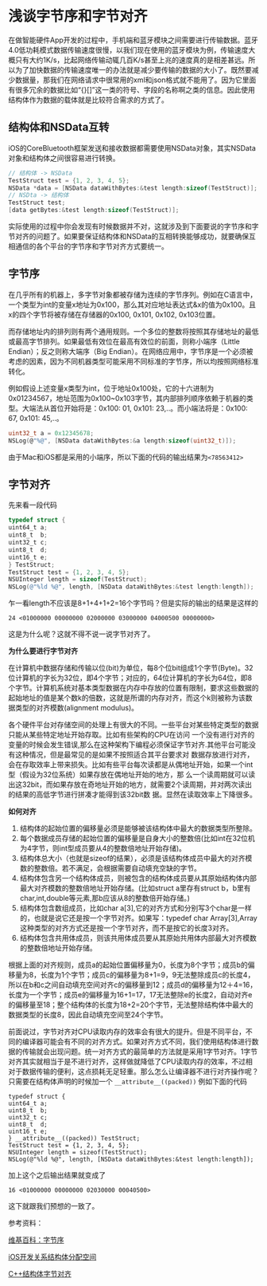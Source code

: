 # 浅谈字节序和字节对齐


在做智能硬件App开发的过程中，手机端和蓝牙模块之间需要进行传输数据。蓝牙4.0低功耗模式数据传输速度很慢，以我们现在使用的蓝牙模块为例，传输速度大概只有大约1K/s，比起网络传输动辄几百K/s甚至上兆的速度真的是相差甚远。所以为了加快数据的传输速度唯一的办法就是减少要传输的数据的大小了。既然要减少数据量，那我们在网络请求中很常用的xml和json格式就不能用了。因为它里面有很多冗余的数据比如“{}[]”这一类的符号、字段的名称啊之类的信息。因此使用结构体作为数据的载体就是比较符合需求的方式了。

<!--more-->

## 结构体和NSData互转
iOS的CoreBluetooth框架发送和接收数据都需要使用NSData对象，其实NSData对象和结构体之间很容易进行转换。

```Objective-c
// 结构体 -> NSData
TestStruct test = {1, 2, 3, 4, 5};
NSData *data = [NSData dataWithBytes:&test length:sizeof(TestStruct)];
// NSDta -> 结构体
TestStruct test;
[data getBytes:&test length:sizeof(TestStruct)];
```

实际使用的过程中你会发现有时候数据并不对，这就涉及到下面要说的字节序和字节对齐的问题了。如果要保证结构体和NSData的互相转换能够成功，就要确保互相通信的各个平台的字节序和字节对齐方式要统一。

## 字节序
在几乎所有的机器上，多字节对象都被存储为连续的字节序列。例如在C语言中，一个类型为int的变量x地址为0x100，那么其对应地址表达式&x的值为0x100。且x的四个字节将被存储在存储器的0x100, 0x101, 0x102, 0x103位置。

而存储地址内的排列则有两个通用规则。一个多位的整数将按照其存储地址的最低或最高字节排列。如果最低有效位在最高有效位的前面，则称小端序（Little Endian）；反之则称大端序（Big Endian）。在网络应用中，字节序是一个必须被考虑的因素，因为不同机器类型可能采用不同标准的字节序，所以均按照网络标准转化。

例如假设上述变量x类型为int，位于地址0x100处，它的十六进制为0x01234567，地址范围为0x100~0x103字节，其内部排列顺序依赖于机器的类型。大端法从首位开始将是：0x100: 01, 0x101: 23,..。而小端法将是：0x100: 67, 0x101: 45,..。

```C
uint32_t a = 0x12345678;
NSLog(@"%@", [NSData dataWithBytes:&a length:sizeof(uint32_t)]);
```

由于Mac和iOS都是采用的小端序，所以下面的代码的输出结果为`<78563412>`

## 字节对齐
先来看一段代码

```Objective-c
typedef struct {
uint64_t a;
uint8_t  b;
uint32_t c;
uint8_t  d;
uint16_t e;
} TestStruct;
TestStruct test = {1, 2, 3, 4, 5};
NSUInteger length = sizeof(TestStruct);
NSLog(@"%ld %@", length, [NSData dataWithBytes:&test length:length]);
```

乍一看length不应该是8+1+4+1+2=16个字节吗？但是实际的输出的结果是这样的

```
24 <01000000 00000000 02000000 03000000 04000500 00000000>
```

这是为什么呢？这就不得不说一说字节对齐了。

**为什么要进行字节对齐**

在计算机中数据存储和传输以位(bit)为单位，每8个位bit组成1个字节(Byte)。32位计算机的字长为32位，即4个字节；对应的，64位计算机的字长为64位，即8个字节。计算机系统对基本类型数据在内存中存放的位置有限制，要求这些数据的起始地址的值是某个数k的倍数，这就是所谓的内存对齐，而这个k则被称为该数据类型的对齐模数(alignment modulus)。

各个硬件平台对存储空间的处理上有很大的不同。一些平台对某些特定类型的数据只能从某些特定地址开始存取。比如有些架构的CPU在访问 一个没有进行对齐的变量的时候会发生错误,那么在这种架构下编程必须保证字节对齐.其他平台可能没有这种情况，但是最常见的是如果不按照适合其平台要求对 数据存放进行对齐，会在存取效率上带来损失。比如有些平台每次读都是从偶地址开始，如果一个int型（假设为32位系统）如果存放在偶地址开始的地方，那 么一个读周期就可以读出这32bit，而如果存放在奇地址开始的地方，就需要2个读周期，并对两次读出的结果的高低字节进行拼凑才能得到该32bit数 据。显然在读取效率上下降很多。

**如何对齐**

1. 结构体的起始位置的偏移量必须是能够被该结构体中最大的数据类型所整除。
2. 每个数据成员存储的起始位置的偏移量是自身大小的整数倍(比如int在32位机为4字节，则int型成员要从4的整数倍地址开始存储)。
3. 结构体总大小（也就是sizeof的结果），必须是该结构体成员中最大的对齐模数的整数倍。若不满足，会根据需要自动填充空缺的字节。
4. 结构体包含另一个结构体成员，则被包含的结构体成员要从其原始结构体内部最大对齐模数的整数倍地址开始存储。(比如struct a里存有struct b，b里有char,int,double等元素,那b应该从8的整数倍开始存储。)
5. 结构体包含数组成员，比如char a[3],它的对齐方式和分别写3个char是一样的，也就是说它还是按一个字节对齐。如果写：typedef char Array[3],Array这种类型的对齐方式还是按一个字节对齐，而不是按它的长度3对齐。
6. 结构体包含共用体成员，则该共用体成员要从其原始共用体内部最大对齐模数的整数倍地址开始存储。

根据上面的对齐规则，成员a的起始位置偏移量为0，长度为8个字节；成员b的偏移量为8，长度为1个字节；成员c的偏移量为8+1=9，9无法整除成员c的长度4，所以在b和c之间自动填充空间对齐c的偏移量到12；成员d的偏移量为12＋4=16，长度为一个字节；成员e的偏移量为16+1=17，17无法整除e的长度2，自动对齐e的偏移量至18；整个结构体的长度为18+2=20个字节，无法整除结构体中最大的数据类型的长度8，因此自动填充空间至24个字节。

前面说过，字节对齐对CPU读取内存的效率会有很大的提升。但是不同平台，不同的编译器可能会有不同的对齐方式。如果对齐方式不同，我们使用结构体进行数据的传输就会出现问题。统一对齐方式的最简单的方法就是采用1字节对齐。1字节对齐其实就相当于是不进行对齐，这样做就降低了CPU读取内存的效率，不过相对于数据传输的便利，这点损耗无足轻重。那么怎么让编译器不进行对齐操作呢？只需要在结构体声明的时候加一个
`__attribute__((packed))` 例如下面的代码

```Object-c
typedef struct {
uint64_t a;
uint8_t  b;
uint32_t c;
uint8_t  d;
uint16_t e;
} __attribute__((packed)) TestStruct;
TestStruct test = {1, 2, 3, 4, 5};
NSUInteger length = sizeof(TestStruct);
NSLog(@"%ld %@", length, [NSData dataWithBytes:&test length:length]);
```

加上这个之后输出结果就变成了

`16 <01000000 00000000 02030000 00040500>`

这下就跟我们预想的一致了。

参考资料：

[维基百科：字节序](https://zh.wikipedia.org/zh/字节序)

[iOS开发关系结构体分配空间](http://blog.csdn.net/baidu_31364929/article/details/49383623)

[C++结构体字节对齐](http://skx926.com/2016/07/31/byte-order/)
